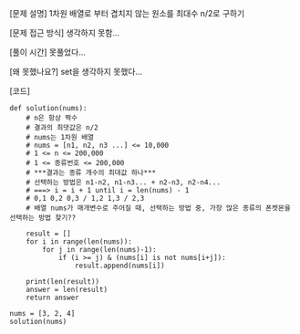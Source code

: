 [문제 설명]
1차원 배열로 부터 겹치지 않는 원소를 최대수 n/2로 구하기

[문제 접근 방식]
생각하지 못함...

[풀이 시간]
못풀었다...

[왜 못했나요?]
set을 생각하지 못했다...

[코드]

```
def solution(nums):
    # n은 항상 짝수
    # 결과의 최댓값은 n/2
    # nums는 1차원 배열
    # nums = [n1, n2, n3 ...] <= 10,000
    # 1 <= n <= 200,000
    # 1 <= 종류번호 <= 200,000
    # ***결과는 종류 개수의 최대값 하나***
    # 선택하는 방법은 n1-n2, n1-n3... + n2-n3, n2-n4...
    # ===> i = i + 1 until i = len(nums) - 1
    # 0,1 0,2 0,3 / 1,2 1,3 / 2,3
    # 배열 nums가 매개변수로 주어질 때, 선택하는 방법 중, 가장 많은 종류의 폰켓몬을 선택하는 방법 찾기??
    
    result = []
    for i in range(len(nums)):
        for j in range(len(nums)-1):
            if (i >= j) & (nums[i] is not nums[i+j]):
                result.append(nums[i])
      
    print(len(result))
    answer = len(result)
    return answer

nums = [3, 2, 4]
solution(nums)
```
